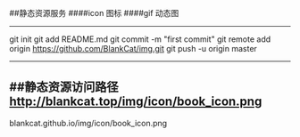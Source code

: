 ##静态资源服务
####icon 图标
####gif 动态图


---
git init
git add README.md
git commit -m "first commit"
git remote add origin https://github.com/BlankCat/img.git
git push -u origin master

---


##静态资源访问路径
http://blankcat.top/img/icon/book_icon.png
--
blankcat.github.io/img/icon/book_icon.png